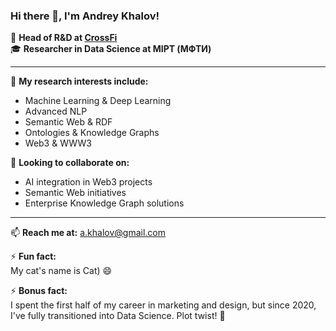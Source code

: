 ### Hi there 👋, I'm Andrey Khalov!

🔭 **Head of R&D at [CrossFi](https://crossfi.org/)**  
🎓 **Researcher in Data Science at MIPT (МФТИ)**  

---

🌟 **My research interests include:**  
- Machine Learning & Deep Learning  
- Advanced NLP  
- Semantic Web & RDF  
- Ontologies & Knowledge Graphs  
- Web3 & WWW3  

👯 **Looking to collaborate on:**  
- AI integration in Web3 projects  
- Semantic Web initiatives  
- Enterprise Knowledge Graph solutions  

---

📫 **Reach me at:** [a.khalov@gmail.com](mailto:a.khalov@gmail.com)  

⚡ **Fun fact:**  
My cat's name is Cat) 😄

⚡ **Bonus fact:**  
I spent the first half of my career in marketing and design, but since 2020, I've fully transitioned into Data Science. Plot twist! 🚀
